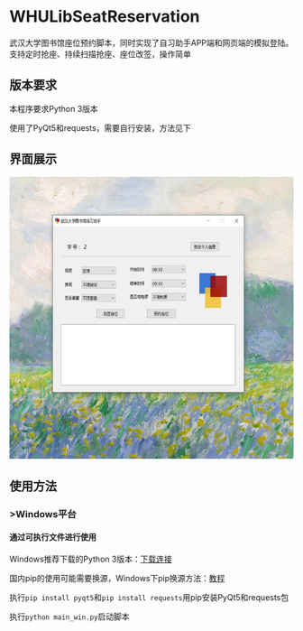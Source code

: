 # WHULibSeatReservation
武汉大学图书馆座位预约脚本，同时实现了自习助手APP端和网页端的模拟登陆。支持定时抢座、持续扫描抢座、座位改签，操作简单

## 版本要求
本程序要求Python 3版本

使用了PyQt5和requests，需要自行安装，方法见下

## 界面展示

<div align=center>
  <img src="https://github.com/idocx/WHULibSeatReservation/blob/master/demo.jpg" height="500"/>
</div>


## 使用方法
### >Windows平台
#### 通过可执行文件进行使用

Windows推荐下载的Python 3版本：[下载连接](https://www.anaconda.com/distribution/)

国内pip的使用可能需要换源，Windows下pip换源方法：[教程](https://blog.csdn.net/Artprog/article/details/75632723)

执行```pip install pyqt5```和```pip install requests```用pip安装PyQt5和requests包

执行```python main_win.py```启动脚本
